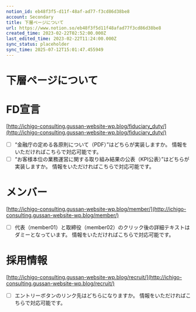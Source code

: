 ```yaml
---
notion_id: eb48f3f5-d11f-48af-ad77-f3cd86d38be8
account: Secondary
title: 下層ページについて
url: https://www.notion.so/eb48f3f5d11f48afad77f3cd86d38be8
created_time: 2023-02-22T02:52:00.000Z
last_edited_time: 2023-02-22T11:24:00.000Z
sync_status: placeholder
sync_time: 2025-07-12T15:01:47.455949
---
```

# 下層ページについて

# **FD宣言**
[http://ichigo-consulting.gussan-website-wp.blog/fiduciary_duty/](http://ichigo-consulting.gussan-website-wp.blog/fiduciary_duty/)
- [ ] “金融庁の定める各原則について（PDF）”はどちらが実装しますか。
情報をいただければこちらで対応可能です。
- [ ] “お客様本位の業務運営に関する取り組み結果の公表（KPI公表）”はどちらが実装しますか。
情報をいただければこちらで対応可能です。
# メンバー
[http://ichigo-consulting.gussan-website-wp.blog/member/](http://ichigo-consulting.gussan-website-wp.blog/member/)
- [ ] 代表（member01）と取締役（member02）のクリック後の詳細テキストはダミーとなっています。
情報をいただければこちらで対応可能です。
# 採用情報
[http://ichigo-consulting.gussan-website-wp.blog/recruit/](http://ichigo-consulting.gussan-website-wp.blog/recruit/)
- [ ] エントリーボタンのリンク先はどちらになりますか。
情報をいただければこちらで対応可能です。